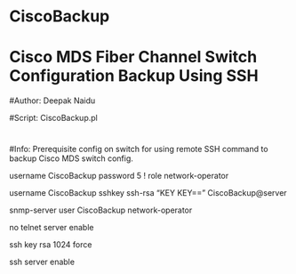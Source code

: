 # CiscoBackup
# Cisco MDS Fiber Channel Switch Configuration Backup Using SSH
#Author: Deepak Naidu

#Script: CiscoBackup.pl
#
#Info: Prerequisite config on switch for using remote SSH command to backup Cisco MDS switch config.

username CiscoBackup password 5 !  role network-operator

username CiscoBackup sshkey ssh-rsa “KEY KEY==” CiscoBackup@server

snmp-server user CiscoBackup network-operator 

no telnet server enable

ssh key rsa 1024 force

ssh server enable

